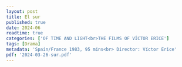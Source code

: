 ```yaml
---
layout: post
title: El sur
published: true
date: 2024-06
readtime: true
categories: ['OF TIME AND LIGHT<br>THE FILMS OF VÍCTOR ERICE']
tags: [Drama]
metadata: 'Spain/France 1983, 95 mins<br> Director: Víctor Erice'
pdf: '2024-03-26-sur.pdf'
---
```

